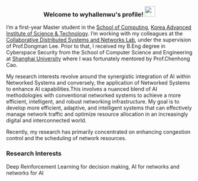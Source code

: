 <!-- [![Typing SVG](https://readme-typing-svg.herokuapp.com?color=%2336BCF7&lines=Hi%2C+I+am+Yuheng+Wu)](https://git.io/typing-svg) -->
<!-- https://readme-typing-svg.herokuapp.com/demo/ -->

<h3 align="center">
  Welcome to wyhallenwu's profile!
  <img src="https://media.giphy.com/media/hvRJCLFzcasrR4ia7z/giphy.gif" width="28">
</h3>

I’m a first-year Master student in the [School of Computing](https://cs.kaist.ac.kr/), [Korea Advanced Institute of Science & Technology](https://www.kaist.ac.kr/kr/). I’m working with my colleagues at the [Collaborative Distributed Systems and Networks Lab](http://cds.kaist.ac.kr/cdsn/?page_id=8), under the supervision of Prof.Dongman Lee. Prior to that, I received my B.Eng degree in Cyberspace Security from the School of Computer Science and Engineering at [Shanghai University](https://www.shu.edu.cn/) where I was fortunately mentored by Prof.Chenhong Cao.

My research interests revolve around the synergistic integration of AI within Networked Systems and conversely, the application of Networked Systems to enhance AI capabilities.This involves a nuanced blend of AI methodologies with conventional networked systems to achieve a more efficient, intelligent, and robust networking infrastructure. My goal is to develop more efficient, adaptive, and intelligent systems that can effectively manage network traffic and optimize resource allocation in an increasingly digital and interconnected world.

Recently, my research has primarily concentrated on enhancing congestion control and the scheduling of network resources.

### Research Interests 
Deep Reinforcement Learning for decision making, AI for networks and networks for AI

